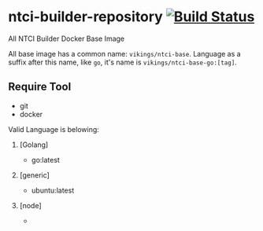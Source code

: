 # ntci-builder-repository [![Build Status](https://travis-ci.org/andy-zhangtao/ntci-builder-repository.svg?branch=master)](https://travis-ci.org/andy-zhangtao/ntci-builder-repository)
All NTCI Builder Docker Base Image

All base image has a common name: `vikings/ntci-base`. Language as a suffix after this name, like `go`, it's name is `vikings/ntci-base-go:[tag]`.

## Require Tool

* git
* docker


Valid Language is belowing:

1. [Golang]

    * go:latest

2. [generic]

    * ubuntu:latest

3. [node]

    *